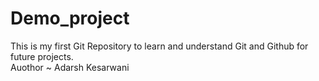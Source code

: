 # Demo_project
This is my first Git Repository to learn and understand Git and Github for future projects.
<br>
Auothor ~ Adarsh Kesarwani
